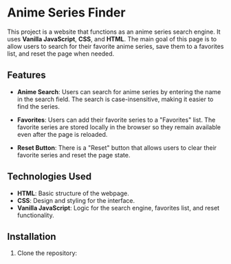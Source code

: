 # Anime Series Finder

This project is a website that functions as an anime series search engine. It uses **Vanilla JavaScript**, **CSS**, and **HTML**. The main goal of this page is to allow users to search for their favorite anime series, save them to a favorites list, and reset the page when needed.

## Features

- **Anime Search**: Users can search for anime series by entering the name in the search field. The search is case-insensitive, making it easier to find the series.
  
- **Favorites**: Users can add their favorite series to a "Favorites" list. The favorite series are stored locally in the browser so they remain available even after the page is reloaded.
  
- **Reset Button**: There is a "Reset" button that allows users to clear their favorite series and reset the page state.

## Technologies Used

- **HTML**: Basic structure of the webpage.
- **CSS**: Design and styling for the interface.
- **Vanilla JavaScript**: Logic for the search engine, favorites list, and reset functionality.

## Installation

1. Clone the repository:
   ```bash
  
